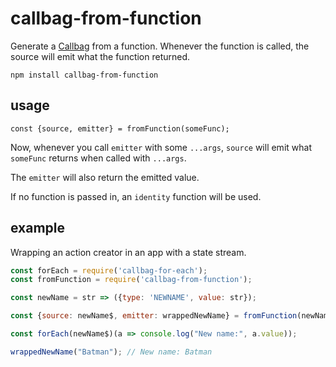 # callbag-from-function

Generate a [Callbag](https://github.com/callbag/callbag) from a function. Whenever the function is called, the source will emit what the function returned.

`npm install callbag-from-function`

## usage

```
const {source, emitter} = fromFunction(someFunc);
```

Now, whenever you call `emitter` with some `...args`, `source` will emit what `someFunc` returns when called with `...args`.

The `emitter` will also return the emitted value.

If no function is passed in, an `identity` function will be used.


## example

Wrapping an action creator in an app with a state stream.

```js
const forEach = require('callbag-for-each');
const fromFunction = require('callbag-from-function');

const newName = str => ({type: 'NEWNAME', value: str});

const {source: newName$, emitter: wrappedNewName} = fromFunction(newName);

const forEach(newName$)(a => console.log("New name:", a.value));

wrappedNewName("Batman"); // New name: Batman
```
